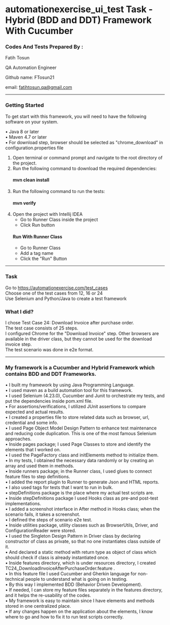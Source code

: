 # automationexercise_ui_test Task - Hybrid (BDD and DDT) Framework With Cucumber

### Codes And Tests Prepared By :
Fatih Tosun

QA Automation Engineer

Github name: FTosun21

email: fatihtosun.qa@gmail.com
___
### Getting Started
To get start with this framework, you will need to have the following software on your system.

• Java 8 or later \
• Maven 4.7 or later \
• For download step, browser should be selected as "chrome_download" in configuration.properties file
1. Open terminal or command prompt and navigate to the root directory of the project.
2. Run the following command to download the required dependencies:
    #### mvn clean install
3. Run the following command to run the tests:
    #### mvn verify
4. Open the project with Intellij IDEA
   - Go to Runner Class inside the project
   - Click Run button
   #### Run With Runner Class
   - Go to Runner Class 
   - Add a tag name
   - Click the "Run" Button
___
### Task
Go to  https://automationexercise.com/test_cases \
Choose one of the test cases from 12, 16 or 24 \
Use Selenium and Python/Java to create a test framework 

### What I did?
I chose Test Case 24: Download Invoice after purchase order.\
The test case consists of 25 steps.\
I configured Chrome for the "Download Invoice" step. Other browsers are available in the driver class, but they cannot be used for the download invoice step.\
The test scenario was done in e2e format.

___
### My framework is a Cucumber and Hybrid Framework which contains BDD and DDT Frameworks.
• I built my framework by using Java Programming Language.\
• I used maven as a build automation tool for this framework.\
• I used Selenium (4.23.0), Cucumber and Junit to orchestrate my tests, and put the dependencies inside pom.xml file.\
• For assertions/verifications, I utilized JUnit assertions to compare expected and actual results.\
• I created a properties file to store related data such as browser, url, credential and some info.\
• I used Page Object Model Design Pattern to enhance test maintenance and reducing code duplication. This is one of the most famous Selenium approaches.\
• Inside pages package; I used Page Classes to store and identify the elements that I worked on.\
• I used the PageFactory class and initElements method to initialize them.\
• In my tests, I obtained the necessary data randomly or by creating an array and used them in methods.\
• Inside runners package; in the Runner class, I used glues to connect feature files to step definitions.\
• I added the report plugin to Runner to generate Json and HTML reports.\
• I also used tags for tests that I want to run in bulk.\
• stepDefinitions package is the place where my actual test scripts are.\
• Inside stepDefinitions package I used Hooks class as pre-and post-test implementations.\
• I added a screenshot interface in After method in Hooks class; when the scenario fails, it takes a screenshot.\
• I defined the steps of  scenario e2e test.\
• Inside utilities package, utility classes such as BrowserUtils, Driver, and ConfigurationReader were stored.\
• I used the Singleton Design Pattern in Driver class by declaring constructor of class as private, so that no one instantiates class outside of it. \
• And declared a static method with return type as object of class which should check if class is already instantiated once.\
• Inside features directory, which is under resources directory, I created TC24_DownloadInvoiceAfterPurchaseOrder.feature .\
• In this feature file I used Cucumber and Gherkin language for non-technical people to understand what is going on in testing.\
• By this way I implemented BDD (Behavior Driven Development). \
• If needed, I can store my feature files separately in the features directory, and it helps the re-usability of the codes.\
• My framework is easy to maintain since I have elements and methods stored in one centralized place. \
• If any changes happen on the application about the elements, I know where to go and how to fix it to run test scripts correctly.
